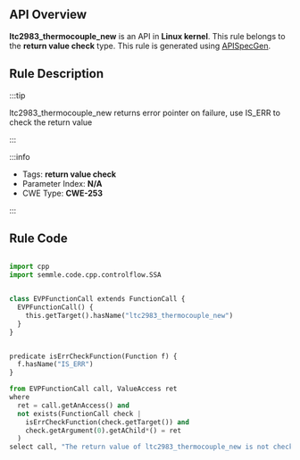 ---
---


## API Overview
**ltc2983_thermocouple_new** is an API in **Linux kernel**. This rule belongs to the **return value check** type. This rule is generated using [APISpecGen](../../tools/APISpecGen).
## Rule Description

:::tip

ltc2983_thermocouple_new returns error pointer on failure, use IS_ERR to check the return value

:::

:::info

- Tags: **return value check**
- Parameter Index: **N/A**
- CWE Type: **CWE-253**

:::

## Rule Code
```python

import cpp
import semmle.code.cpp.controlflow.SSA


class EVPFunctionCall extends FunctionCall {
  EVPFunctionCall() {
    this.getTarget().hasName("ltc2983_thermocouple_new")
  }
}


predicate isErrCheckFunction(Function f) {
  f.hasName("IS_ERR") 
}

from EVPFunctionCall call, ValueAccess ret
where
  ret = call.getAnAccess() and
  not exists(FunctionCall check |
    isErrCheckFunction(check.getTarget()) and
    check.getArgument(0).getAChild*() = ret
  )
select call, "The return value of ltc2983_thermocouple_new is not checked with IS_ERR."
    
```